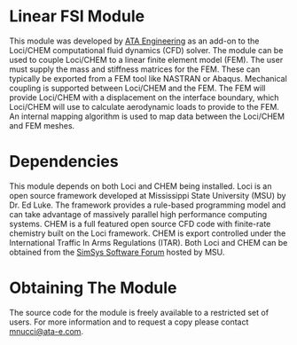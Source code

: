 # Linear FSI Module
This module was developed by [ATA Engineering](http://www.ata-e.com) as an 
add-on to the Loci/CHEM computational fluid dynamics (CFD) solver. The module 
can be used to couple Loci/CHEM to a linear finite element model (FEM). The
user must supply the mass and stiffness matrices for the FEM. These can 
typically be exported from a FEM tool like NASTRAN or Abaqus. Mechanical 
coupling is supported between Loci/CHEM and the FEM. The FEM will provide
Loci/CHEM with a displacement on the interface boundary, which Loci/CHEM will
use to calculate aerodynamic loads to provide to the FEM. An internal mapping
algorithm is used to map data between the Loci/CHEM and FEM meshes.

# Dependencies
This module depends on both Loci and CHEM being installed. Loci is an open
source framework developed at Mississippi State University (MSU) by Dr. Ed 
Luke. The framework provides a rule-based programming model and can take 
advantage of massively parallel high performance computing systems. CHEM is a 
full featured open source CFD code with finite-rate chemistry built on the Loci 
framework. CHEM is export controlled under the International Traffic In Arms 
Regulations (ITAR). Both Loci and CHEM can be obtained from the 
[SimSys Software Forum](http://www.simcenter.msstate.edu) hosted by MSU.

# Obtaining The Module
The source code for the module is freely available to a restricted set of users.
For more information and to request a copy please contact mnucci@ata-e.com.